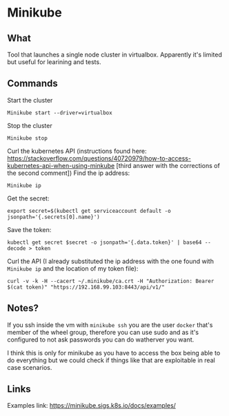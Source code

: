 # Minikube #

## What ##

Tool that launches a single node cluster in virtualbox.
Apparently it's limited but useful for learining and tests.

## Commands ##

Start the cluster
```
Minikube start --driver=virtualbox
```
Stop the cluster
```
Minikube stop
```

Curl the kubernetes API (instructions found here: https://stackoverflow.com/questions/40720979/how-to-access-kubernetes-api-when-using-minkube [third answer with the corrections of the second comment])
Find the ip address:
```
Minikube ip
```
Get the secret:
```
export secret=$(kubectl get serviceaccount default -o jsonpath='{.secrets[0].name}')
```
Save the token:
```
kubectl get secret $secret -o jsonpath='{.data.token}' | base64 --decode > token
```
Curl the API (I already substituted the ip address with the one found with `Minikube ip` and the location of my token file):
```
curl -v -k -H --cacert ~/.minikube/ca.crt -H "Authorization: Bearer $(cat token)" "https://192.168.99.103:8443/api/v1/"
```

## Notes? ##

If you ssh inside the vm with `minikube ssh` you are the user `docker` that's member of the wheel group, therefore you can use sudo and as it's configured to not ask passwords you can do watherver you want.

I think this is only for minikube as you have to access the box being able to do everything but we could check if things like that are exploitable in real case scenarios.

## Links ##

Examples link: https://minikube.sigs.k8s.io/docs/examples/
